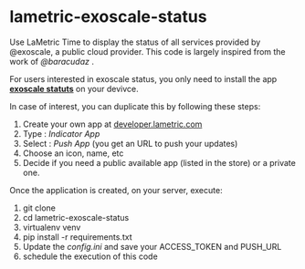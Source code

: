 # lametric-exoscale-status
Use LaMetric Time to display the status of all services provided by @exoscale, a public cloud provider.
This code is largely inspired from the work of _@baracudaz_ .

For users interested in exoscale status, you only need to install the app [**exoscale statuts**](https://apps.lametric.com/apps/exoscale_status/5807) on your devivce.

In case of interest, you can duplicate this by following these steps:

1. Create your own app at [developer.lametric.com](https://developer.lametric.com/)
2. Type : *Indicator App*
3. Select : *Push App* (you get an URL to push your updates)
4. Choose an icon, name, etc
5. Decide if you need a public available app (listed in the store) or a private one.

Once the application is created, on your server, execute:

1. git clone <this repo>
2. cd lametric-exoscale-status
3. virtualenv venv
4. pip install -r requirements.txt
5. Update the *config.ini* and save your ACCESS_TOKEN and PUSH_URL
6. schedule the execution of this code
